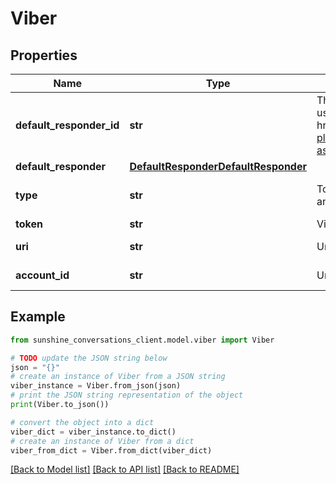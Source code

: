 # Viber


## Properties

Name | Type | Description | Notes
------------ | ------------- | ------------- | -------------
**default_responder_id** | **str** | The default responder ID for the integration. This is the ID of the responder that will be used to send messages to the user. For more information, refer to the &lt;a href&#x3D;\&quot;https://developer.zendesk.com/documentation/conversations/messaging-platform/programmable-conversations/switchboard/#default-integration-assignment\&quot;&gt;Switchboard guide&lt;/a&gt;.  | [optional] 
**default_responder** | [**DefaultResponderDefaultResponder**](DefaultResponderDefaultResponder.md) |  | [optional] 
**type** | **str** | To configure a Viber integration, acquire the Viber Public Account token from the user and call the Create Integration endpoint.  | [optional] [default to 'viber']
**token** | **str** | Viber Public Account token. | 
**uri** | **str** | Unique URI of the Viber account. | [optional] [readonly] 
**account_id** | **str** | Unique ID of the Viber account. | [optional] [readonly] 

## Example

```python
from sunshine_conversations_client.model.viber import Viber

# TODO update the JSON string below
json = "{}"
# create an instance of Viber from a JSON string
viber_instance = Viber.from_json(json)
# print the JSON string representation of the object
print(Viber.to_json())

# convert the object into a dict
viber_dict = viber_instance.to_dict()
# create an instance of Viber from a dict
viber_from_dict = Viber.from_dict(viber_dict)
```
[[Back to Model list]](../README.md#documentation-for-models) [[Back to API list]](../README.md#documentation-for-api-endpoints) [[Back to README]](../README.md)



